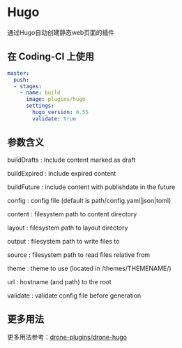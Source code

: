 # Hugo

通过Hugo自动创建静态web页面的插件

## 在 Coding-CI 上使用

```yml
master:
  push:
  - stages:
    - name: build
      image: plugins/hugo
      settings:
        hugo_version: 0.55
        validate: true
```

## 参数含义

buildDrafts
: Include content marked as draft

buildExpired
: include expired content

buildFuture
: include content with publishdate in the future

config
: config file (default is path/config.yaml|json|toml)

content
: filesystem path to content directory

layout
: filesystem path to layout directory

output
: filesystem path to write files to

source
: filesystem path to read files relative from

theme
: theme to use (located in /themes/THEMENAME/)

url
: hostname (and path) to the root

validate
: validate config file before generation

## 更多用法

更多用法参考：[drone-plugins/drone-hugo](https://github.com/drone-plugins/drone-hugo)
